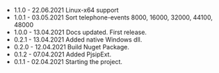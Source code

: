 
* 1.1.0   - 22.06.2021 Linux-x64 support
* 1.0.1   - 03.05.2021 Sort telephone-events 8000, 16000, 32000, 44100, 48000
* 1.0.0   - 13.04.2021 Docs updated. First release.
* 0.2.1   - 13.04.2021 Added native Windows dll.
* 0.2.0   - 12.04.2021 Build Nuget Package.
* 0.1.2   - 07.04.2021 Added PjsipExt.
* 0.1.1   - 02.04.2021 Starting the project.
